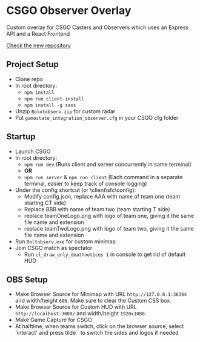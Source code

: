 # CSGO Observer Overlay

Custom overlay for CSGO Casters and Observers which uses an Express API and a React Frontend

[Check the new repository
](https://github.com/zachtyson/uf_csgo_observer_overlay)
## Project Setup

- Clone repo
- In root directory:
  - ```npm install```
  - ```npm run client-install```
  - ```npm install -g sass```   
- Unzip ```Bolotobserv.zip``` for custom radar
- Put ```gamestate_integration_observer.cfg``` in your CSGO cfg folder

## Startup

- Launch CSGO
- In root directory:
  - ```npm run dev``` (Runs client and server concurrently in same terminal)
  - **OR**
  - ```npm run server``` & ```npm run client``` (Each command in a separate terminal, easier to keep track of console logging)
- Under the config shortcut (or \client\sfc\config):
  - Modify config.json, replace AAA with name of team one (team starting CT side)
  - Replace BBB with name of team two (team starting T side)
  - replace teamOneLogo.png with logo of team one, giving it the same file name and extension
  - replace teamTwoLogo.png with logo of team two, giving it the same file name and extension
- Run ```Boltobserv.exe``` for custom minimap
- Join CSGO match as spectator
  - Run ```cl_draw_only_deathnotices 1``` in console to get rid of default HUD

## OBS Setup

- Make Browser Source for Minimap with URL ```http://127.0.0.1:36364``` and width/height ```600```. Make sure to clear the Custom CSS box. 
- Make Browser Source for Custom HUD with URL ```http://localhost:3000/``` and width/height ```1920x1080```.
- Make Game Capture for CSGO
- At halftime, when teams switch, click on the browser source, select 'interact' and press tilde ` to switch the sides and logos if needed
